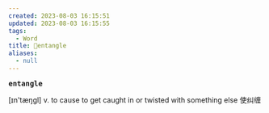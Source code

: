 ```yaml
---
created: 2023-08-03 16:15:51
updated: 2023-08-03 16:15:55
tags:
  - Word
title: 📖entangle
aliases:
  - null
---
```


<pre><strong>entangle</strong></pre>
[ɪn'tæŋgl]
v. to cause to get caught in or twisted with something else 使纠缠
